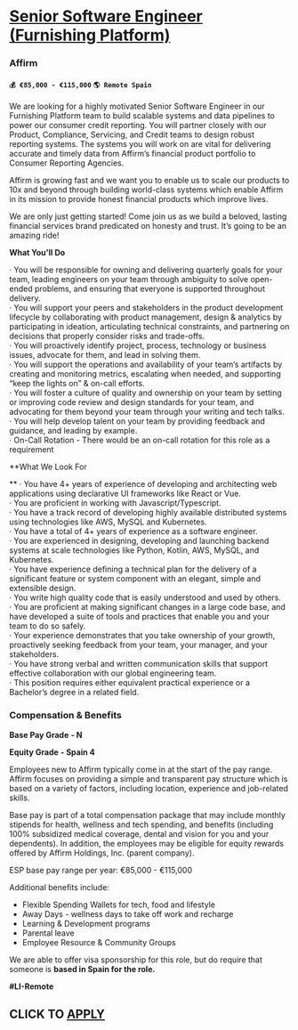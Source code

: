 # [Senior Software Engineer (Furnishing Platform)](https://www.remotewlb.com/apply/senior-software-engineer-furnishing-platform-130395)  
### Affirm  
#### `💰 €85,000 - €115,000` `🌎 Remote Spain`  

We are looking for a highly motivated Senior Software Engineer in our Furnishing Platform team to build scalable systems and data pipelines to power our consumer credit reporting. You will partner closely with our Product, Compliance, Servicing, and Credit teams to design robust reporting systems. The systems you will work on are vital for delivering accurate and timely data from Affirm’s financial product portfolio to Consumer Reporting Agencies.

Affirm is growing fast and we want you to enable us to scale our products to 10x and beyond through building world-class systems which enable Affirm in its mission to provide honest financial products which improve lives.

We are only just getting started! Come join us as we build a beloved, lasting financial services brand predicated on honesty and trust. It’s going to be an amazing ride!

**What You'll Do**  
  
· You will be responsible for owning and delivering quarterly goals for your team, leading engineers on your team through ambiguity to solve open-ended problems, and ensuring that everyone is supported throughout delivery.  
· You will support your peers and stakeholders in the product development lifecycle by collaborating with product management, design & analytics by participating in ideation, articulating technical constraints, and partnering on decisions that properly consider risks and trade-offs.  
· You will proactively identify project, process, technology or business issues, advocate for them, and lead in solving them.  
· You will support the operations and availability of your team’s artifacts by creating and monitoring metrics, escalating when needed, and supporting “keep the lights on” & on-call efforts.  
· You will foster a culture of quality and ownership on your team by setting or improving code review and design standards for your team, and advocating for them beyond your team through your writing and tech talks.  
· You will help develop talent on your team by providing feedback and guidance, and leading by example.  
· On-Call Rotation - There would be an on-call rotation for this role as a requirement

**What We Look For  
  
** · You have 4+ years of experience of developing and architecting web applications using declarative UI frameworks like React or Vue.  
· You are proficient in working with Javascript/Typescript.  
· You have a track record of developing highly available distributed systems using technologies like AWS, MySQL and Kubernetes.  
· You have a total of 4+ years of experience as a software engineer.  
· You are experienced in designing, developing and launching backend systems at scale technologies like Python, Kotlin, AWS, MySQL, and Kubernetes.  
· You have experience defining a technical plan for the delivery of a significant feature or system component with an elegant, simple and extensible design.  
· You write high quality code that is easily understood and used by others.  
· You are proficient at making significant changes in a large code base, and have developed a suite of tools and practices that enable you and your team to do so safely.  
· Your experience demonstrates that you take ownership of your growth, proactively seeking feedback from your team, your manager, and your stakeholders.  
· You have strong verbal and written communication skills that support effective collaboration with our global engineering team.  
· This position requires either equivalent practical experience or a Bachelor’s degree in a related field.

### **Compensation & Benefits**

**Base Pay Grade** **\- N**

**Equity Grade** **\- Spain 4**

Employees new to Affirm typically come in at the start of the pay range. Affirm focuses on providing a simple and transparent pay structure which is based on a variety of factors, including location, experience and job-related skills.

Base pay is part of a total compensation package that may include monthly stipends for health, wellness and tech spending, and benefits (including 100% subsidized medical coverage, dental and vision for you and your dependents). In addition, the employees may be eligible for equity rewards offered by Affirm Holdings, Inc. (parent company).

ESP base pay range per year: €85,000 - €115,000

Additional benefits include:

  * Flexible Spending Wallets for tech, food and lifestyle
  * Away Days - wellness days to take off work and recharge
  * Learning & Development programs
  * Parental leave
  * Employee Resource & Community Groups

We are able to offer visa sponsorship for this role, but do require that someone is **based in Spain for the role.**

**#LI-Remote**

  
## CLICK TO [APPLY](https://www.remotewlb.com/apply/senior-software-engineer-furnishing-platform-130395)

